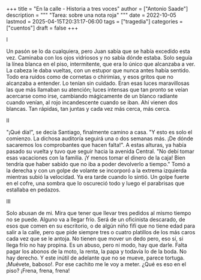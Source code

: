 +++
title = "En la calle - Historia a tres voces"
author = ["Antonio Saade"]
description = """
  "Tarea: sobre una nota roja"
  """
date = 2022-10-05
lastmod = 2025-04-15T20:31:17-06:00
tags = ["tragedia"]
categories = ["cuentos"]
draft = false
+++

I

Un pasón se lo da cualquiera, pero Juan sabía que se había excedido esta vez. Caminaba con los ojos vidriosos y no sabía dónde estaba. Solo seguía la línea blanca en el piso, intermitente, que era lo único que alcanzaba a ver. La cabeza le daba vueltas, con un estupor que nunca antes había sentido. Todo era ruidos como de cornetas o chirimías, y esos gritos que no alcanzaba a entender. Lo tenían sin cuidado. Eran esas luces maravillosas las que más llamaban su atención; luces intensas que tan pronto se veían acercarse como irse, cambiando mágicamente de un blanco radiante cuando venían, al rojo incandescente cuando se iban. Ahí vienen dos blancas. Tan rápidas, tan juntas y cada vez más cerca, más cerca.

II

"¡Qué día!", se decía Santiago, finalmente camino a casa. "Y esto es solo el comienzo. La dichosa auditoría seguirá una o dos semanas más. ¡De dónde sacaremos los comprobantes que hacen falta!". A estas alturas, ya había pasado su vuelta y tuvo que seguir hacia la avenida Central. "No debí tomar esas vacaciones con la familia. ¡Y menos tomar el dinero de la caja! Bien tendría que haber sabido que no iba a poder devolverlo a tiempo." Tomó a la derecha y con un golpe de volante se incorporó a la extrema izquierda mientras subió la velocidad. Ya era tarde cuando lo sintió. Un golpe fuerte en el cofre, una sombra que lo oscureció todo y luego el parabrisas que estallaba en pedazos.

III

Solo abusan de mi. Mira que tener que llevar tres pedidos al mismo tiempo no se puede. Alguno va a llegar frío. Será de un oficinista descarado, de esos que comen en su escritorio, o de algún niño fifí que no tiene edad para salir a la calle, pero que pide siempre tres o cuatro platillos de los más caros cada vez que se le antoja. No tienen que mover un dedo pero, eso sí, si llega frío no hay propina. Es un abuso, pero ni modo, hay que darle. Falta pagar los abonos de la moto, la renta, la papa y todavía lo de la boda. No hay derecho. Y este inútil de adelante que no se mueve, parece tortuga. ¡Muévete, baboso!. Por ese cachito me le voy a meter. ¿Qué es eso en el piso? ¡Frena, frena, frena!
